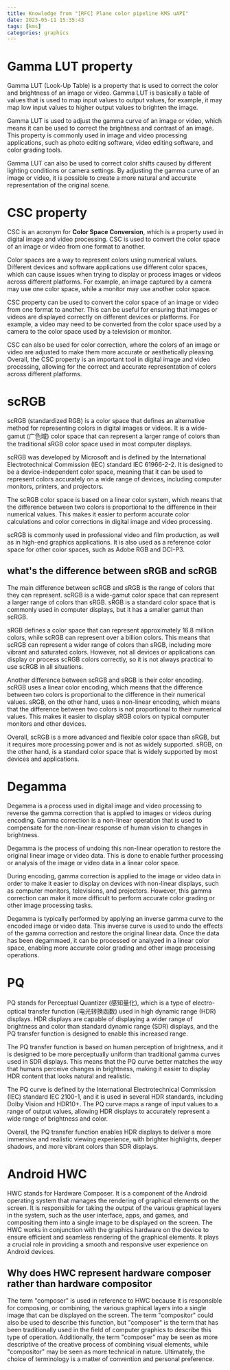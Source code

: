 ```yaml
---
title: Knowledge from "[RFC] Plane color pipeline KMS uAPI"
date: 2023-05-11 15:35:43
tags: [kms]
categories: graphics
---
```


# Gamma LUT property

Gamma LUT (Look-Up Table) is a property that is used to correct the color and brightness of an image or video. Gamma LUT is basically a table of values that is used to map input values to output values, for example, it may map low input values to higher output values to brighten the image.

Gamma LUT is used to adjust the gamma curve of an image or video, which means it can be used to correct the brightness and contrast of an image. This property is commonly used in image and video processing applications, such as photo editing software, video editing software, and color grading tools.

Gamma LUT can also be used to correct color shifts caused by different lighting conditions or camera settings. By adjusting the gamma curve of an image or video, it is possible to create a more natural and accurate representation of the original scene.

<!--more-->

# CSC property

CSC is an acronym for **Color Space Conversion**, which is a property used in digital image and video processing. CSC is used to convert the color space of an image or video from one format to another.

Color spaces are a way to represent colors using numerical values. Different devices and software applications use different color spaces, which can cause issues when trying to display or process images or videos across different platforms. For example, an image captured by a camera may use one color space, while a monitor may use another color space.

CSC property can be used to convert the color space of an image or video from one format to another. This can be useful for ensuring that images or videos are displayed correctly on different devices or platforms. For example, a video may need to be converted from the color space used by a camera to the color space used by a television or monitor.

CSC can also be used for color correction, where the colors of an image or video are adjusted to make them more accurate or aesthetically pleasing. Overall, the CSC property is an important tool in digital image and video processing, allowing for the correct and accurate representation of colors across different platforms.

# scRGB

scRGB (standardized RGB) is a color space that defines an alternative method for representing colors in digital images or videos. It is a wide-gamut (广色域) color space that can represent a larger range of colors than the traditional sRGB color space used in most computer displays.

scRGB was developed by Microsoft and is defined by the International Electrotechnical Commission (IEC) standard IEC 61966-2-2. It is designed to be a device-independent color space, meaning that it can be used to represent colors accurately on a wide range of devices, including computer monitors, printers, and projectors.

The scRGB color space is based on a linear color system, which means that the difference between two colors is proportional to the difference in their numerical values. This makes it easier to perform accurate color calculations and color corrections in digital image and video processing.

scRGB is commonly used in professional video and film production, as well as in high-end graphics applications. It is also used as a reference color space for other color spaces, such as Adobe RGB and DCI-P3.

## what's the difference between sRGB and scRGB

The main difference between scRGB and sRGB is the range of colors that they can represent. scRGB is a wide-gamut color space that can represent a larger range of colors than sRGB. sRGB is a standard color space that is commonly used in computer displays, but it has a smaller gamut than scRGB.

sRGB defines a color space that can represent approximately 16.8 million colors, while scRGB can represent over a billion colors. This means that scRGB can represent a wider range of colors than sRGB, including more vibrant and saturated colors. However, not all devices or applications can display or process scRGB colors correctly, so it is not always practical to use scRGB in all situations.

Another difference between scRGB and sRGB is their color encoding. scRGB uses a linear color encoding, which means that the difference between two colors is proportional to the difference in their numerical values. sRGB, on the other hand, uses a non-linear encoding, which means that the difference between two colors is not proportional to their numerical values. This makes it easier to display sRGB colors on typical computer monitors and other devices.

Overall, scRGB is a more advanced and flexible color space than sRGB, but it requires more processing power and is not as widely supported. sRGB, on the other hand, is a standard color space that is widely supported by most devices and applications.

# Degamma

Degamma is a process used in digital image and video processing to reverse the gamma correction that is applied to images or videos during encoding. Gamma correction is a non-linear operation that is used to compensate for the non-linear response of human vision to changes in brightness.

Degamma is the process of undoing this non-linear operation to restore the original linear image or video data. This is done to enable further processing or analysis of the image or video data in a linear color space.

During encoding, gamma correction is applied to the image or video data in order to make it easier to display on devices with non-linear displays, such as computer monitors, televisions, and projectors. However, this gamma correction can make it more difficult to perform accurate color grading or other image processing tasks.

Degamma is typically performed by applying an inverse gamma curve to the encoded image or video data. This inverse curve is used to undo the effects of the gamma correction and restore the original linear data. Once the data has been degammaed, it can be processed or analyzed in a linear color space, enabling more accurate color grading and other image processing operations.

# PQ

PQ stands for Perceptual Quantizer (感知量化), which is a type of electro-optical transfer function (电光转换函数) used in high dynamic range (HDR) displays. HDR displays are capable of displaying a wider range of brightness and color than standard dynamic range (SDR) displays, and the PQ transfer function is designed to enable this increased range.

The PQ transfer function is based on human perception of brightness, and it is designed to be more perceptually uniform than traditional gamma curves used in SDR displays. This means that the PQ curve better matches the way that humans perceive changes in brightness, making it easier to display HDR content that looks natural and realistic.

The PQ curve is defined by the International Electrotechnical Commission (IEC) standard IEC 2100-1, and it is used in several HDR standards, including Dolby Vision and HDR10+. The PQ curve maps a range of input values to a range of output values, allowing HDR displays to accurately represent a wide range of brightness and color.

Overall, the PQ transfer function enables HDR displays to deliver a more immersive and realistic viewing experience, with brighter highlights, deeper shadows, and more vibrant colors than SDR displays.

# Android HWC

HWC stands for Hardware Composer. It is a component of the Android operating system that manages the rendering of graphical elements on the screen. It is responsible for taking the output of the various graphical layers in the system, such as the user interface, apps, and games, and compositing them into a single image to be displayed on the screen. The HWC works in conjunction with the graphics hardware on the device to ensure efficient and seamless rendering of the graphical elements. It plays a crucial role in providing a smooth and responsive user experience on Android devices.

## Why does HWC represent hardware composer rather than hardware compositor

The term "composer" is used in reference to HWC because it is responsible for composing, or combining, the various graphical layers into a single image that can be displayed on the screen. The term "compositor" could also be used to describe this function, but "composer" is the term that has been traditionally used in the field of computer graphics to describe this type of operation. Additionally, the term "composer" may be seen as more descriptive of the creative process of combining visual elements, while "compositor" may be seen as more technical in nature. Ultimately, the choice of terminology is a matter of convention and personal preference.
